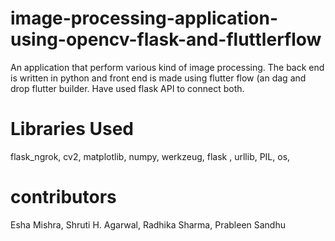 # image-processing-application-using-opencv-flask-and-fluttlerflow
An application that perform various kind of image processing. The back end is written in python and front end is made using flutter flow (an dag and drop flutter builder. Have used flask API to connect both. 


# Libraries Used

flask_ngrok,
cv2,
matplotlib,
numpy, 
werkzeug,
flask ,
urllib,
PIL,
os,


# contributors 
Esha Mishra, Shruti H. Agarwal, Radhika Sharma, Prableen Sandhu
